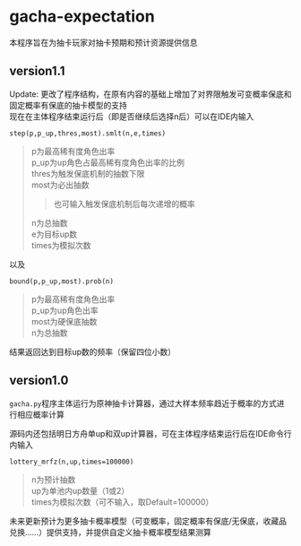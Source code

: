 # gacha-expectation<br>

本程序旨在为抽卡玩家对抽卡预期和预计资源提供信息<br>

version1.1
---
Update: 更改了程序结构，在原有内容的基础上增加了对界限触发可变概率保底和固定概率有保底的抽卡模型的支持<br>
现在在主体程序结束运行后（即是否继续后选择n后）可以在IDE内输入
```
step(p,p_up,thres,most).smlt(n,e,times)
```
>p为最高稀有度角色出率<br>
>p_up为up角色占最高稀有度角色出率的比例<br>
>thres为触发保底机制的抽数下限<br>
>most为必出抽数<br>
>>也可输入触发保底机制后每次递增的概率<br>
>
>n为总抽数<br>
>e为目标up数<br>
>times为模拟次数<br>

以及
```
bound(p,p_up,most).prob(n)
```
>p为最高稀有度角色出率<br>
>p_up为up角色出率<br>
>most为硬保底抽数<br>
>n为总抽数<br>

结果返回达到目标up数的频率（保留四位小数）<br>


version1.0
---
`gacha.py`程序主体运行为原神抽卡计算器，通过大样本频率趋近于概率的方式进行相应概率计算<br>

源码内还包括明日方舟单up和双up计算器，可在主体程序结束运行后在IDE命令行内输入
```
lottery_mrfz(n,up,times=100000)
```
>n为预计抽数<br>
>up为单池内up数量（1或2）<br>
>times为模拟次数（可不输入，取Default=100000）<br>

未来更新预计为更多抽卡概率模型（可变概率，固定概率有保底/无保底，收藏品兑换……）提供支持，并提供自定义抽卡概率模型结果测算
